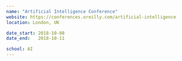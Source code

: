 ```yaml
---
name: "Artificial Intelligence Conference"
website: https://conferences.oreilly.com/artificial-intelligence
location: London, UK

date_start: 2018-10-08
date_end:   2018-10-11

school: AI
---
```

